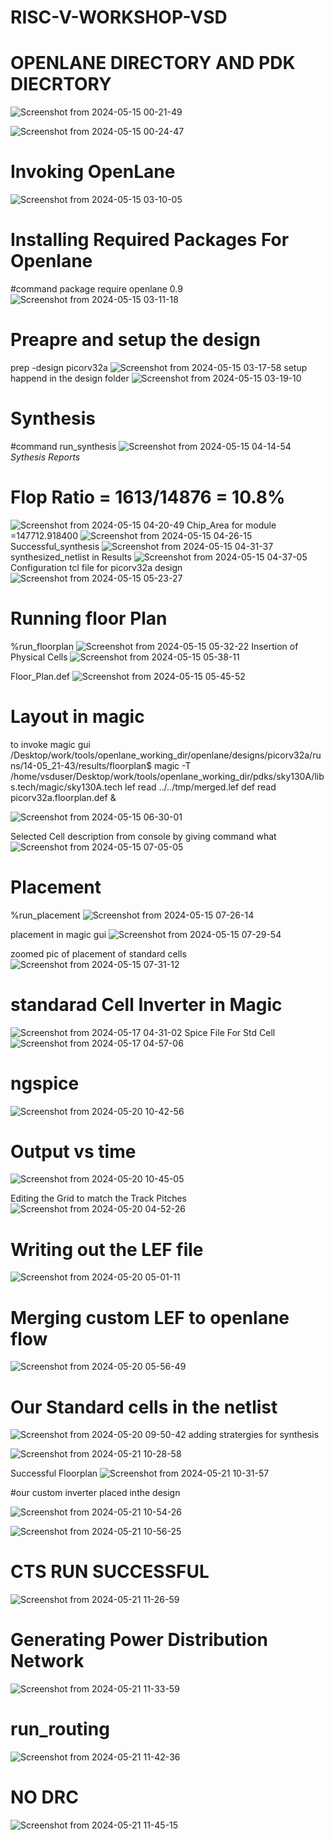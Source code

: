 # RISC-V-WORKSHOP-VSD
# OPENLANE DIRECTORY AND PDK DIECRTORY
![Screenshot from 2024-05-15 00-21-49](https://github.com/sumanthdasari97/RISC-V-WORKSHOP-VSD/assets/161044842/e1161ee2-5cc8-4398-b43e-aed0de3ba4cc)

![Screenshot from 2024-05-15 00-24-47](https://github.com/sumanthdasari97/RISC-V-WORKSHOP-VSD/assets/161044842/5e88de70-0575-4ca4-b9c9-18cf727ecd54)
# Invoking OpenLane 
![Screenshot from 2024-05-15 03-10-05](https://github.com/sumanthdasari97/RISC-V-WORKSHOP-VSD/assets/161044842/71796b9d-c6e2-4124-8f4a-1bce4f1e90f6)
# Installing Required Packages For Openlane
#command package require openlane 0.9
![Screenshot from 2024-05-15 03-11-18](https://github.com/sumanthdasari97/RISC-V-WORKSHOP-VSD/assets/161044842/1dd4f888-b089-4764-8ab2-bcb1eb57fd2e)
# Preapre and setup the design 
prep -design picorv32a
![Screenshot from 2024-05-15 03-17-58](https://github.com/sumanthdasari97/RISC-V-WORKSHOP-VSD/assets/161044842/b5811317-5e79-4a84-84ca-40bedc7edb8e)
setup happend in the design folder 
![Screenshot from 2024-05-15 03-19-10](https://github.com/sumanthdasari97/RISC-V-WORKSHOP-VSD/assets/161044842/040c75e6-5253-48d3-b230-f8d6b7b760e7)
# **Synthesis**
#command run_synthesis
![Screenshot from 2024-05-15 04-14-54](https://github.com/sumanthdasari97/RISC-V-WORKSHOP-VSD/assets/161044842/4d435aa9-f8f3-4789-8d68-60c9471cac53)
_Sythesis Reports_
# Flop Ratio = 1613/14876 = 10.8%
![Screenshot from 2024-05-15 04-20-49](https://github.com/sumanthdasari97/RISC-V-WORKSHOP-VSD/assets/161044842/20deeb0f-c876-49a0-8dff-5645e5aca827)
Chip_Area for module =147712.918400
![Screenshot from 2024-05-15 04-26-15](https://github.com/sumanthdasari97/RISC-V-WORKSHOP-VSD/assets/161044842/ada3f937-9613-4633-a57e-6d96877c02ad)
Successful_synthesis
![Screenshot from 2024-05-15 04-31-37](https://github.com/sumanthdasari97/RISC-V-WORKSHOP-VSD/assets/161044842/17c2cdf2-0c8d-44cb-9a08-75cdcf248fe1)
synthesized_netlist  in Results
![Screenshot from 2024-05-15 04-37-05](https://github.com/sumanthdasari97/RISC-V-WORKSHOP-VSD/assets/161044842/1e97ee11-5482-4e47-8231-bf94c243c3ef)
Configuration tcl file for picorv32a design
![Screenshot from 2024-05-15 05-23-27](https://github.com/sumanthdasari97/RISC-V-WORKSHOP-VSD/assets/161044842/f11aa0b7-5278-48e7-be24-716fb6bb6f0c)

# **Running floor Plan**
  %run_floorplan
![Screenshot from 2024-05-15 05-32-22](https://github.com/sumanthdasari97/RISC-V-WORKSHOP-VSD/assets/161044842/5fd886ea-fb83-43e7-806e-d2ae84b1e372)
Insertion of Physical Cells
![Screenshot from 2024-05-15 05-38-11](https://github.com/sumanthdasari97/RISC-V-WORKSHOP-VSD/assets/161044842/59b9a186-2d85-408f-8a99-a4ff26f6ca69)

Floor_Plan.def 
![Screenshot from 2024-05-15 05-45-52](https://github.com/sumanthdasari97/RISC-V-WORKSHOP-VSD/assets/161044842/e7bd571e-99b9-426e-96ef-f3ecceb1111a)

# Layout in magic
to invoke magic gui 
/Desktop/work/tools/openlane_working_dir/openlane/designs/picorv32a/runs/14-05_21-43/results/floorplan$ magic -T /home/vsduser/Desktop/work/tools/openlane_working_dir/pdks/sky130A/libs.tech/magic/sky130A.tech lef read ../../tmp/merged.lef def read picorv32a.floorplan.def &

![Screenshot from 2024-05-15 06-30-01](https://github.com/sumanthdasari97/RISC-V-WORKSHOP-VSD/assets/161044842/4d042df5-30bd-4885-bfc4-ff275d66abed)

Selected Cell description from console by giving command what
![Screenshot from 2024-05-15 07-05-05](https://github.com/sumanthdasari97/RISC-V-WORKSHOP-VSD/assets/161044842/4670ecb6-855d-4dd1-859a-2a116a5e5282)

# Placement
%run_placement 
![Screenshot from 2024-05-15 07-26-14](https://github.com/sumanthdasari97/RISC-V-WORKSHOP-VSD/assets/161044842/2c412b8e-be94-4329-ad6c-bc27718a53c7)

placement in magic gui 
![Screenshot from 2024-05-15 07-29-54](https://github.com/sumanthdasari97/RISC-V-WORKSHOP-VSD/assets/161044842/4bdb2758-e911-4712-9705-a9ffa7d3f50f)

zoomed pic of placement of standard cells
![Screenshot from 2024-05-15 07-31-12](https://github.com/sumanthdasari97/RISC-V-WORKSHOP-VSD/assets/161044842/21ee9c48-c5c1-4bce-9154-2065a1959de0)

# standarad Cell Inverter in Magic 
![Screenshot from 2024-05-17 04-31-02](https://github.com/sumanthdasari97/RISC-V-WORKSHOP-VSD/assets/161044842/c9ce672e-c5a8-4914-910d-f0dc4fa5f99d)
 Spice File For Std Cell
 ![Screenshot from 2024-05-17 04-57-06](https://github.com/sumanthdasari97/RISC-V-WORKSHOP-VSD/assets/161044842/dc55bbd2-d85d-492e-9d80-6a93d825d6f0)
 # ngspice
![Screenshot from 2024-05-20 10-42-56](https://github.com/sumanthdasari97/RISC-V-WORKSHOP-VSD/assets/161044842/a9131ec6-3651-4714-9d8c-59afbc97aa09)
# Output vs time 
![Screenshot from 2024-05-20 10-45-05](https://github.com/sumanthdasari97/RISC-V-WORKSHOP-VSD/assets/161044842/7618088d-d727-41dc-93cb-ce2515624175)






Editing the Grid to match the Track Pitches 
![Screenshot from 2024-05-20 04-52-26](https://github.com/sumanthdasari97/RISC-V-WORKSHOP-VSD/assets/161044842/a1c75f40-452b-4258-8ead-7fff978aa666)

# Writing out the LEF file 
![Screenshot from 2024-05-20 05-01-11](https://github.com/sumanthdasari97/RISC-V-WORKSHOP-VSD/assets/161044842/f7302f52-393b-4021-9cc0-01ed896eaf60)

# Merging custom LEF to openlane flow
![Screenshot from 2024-05-20 05-56-49](https://github.com/sumanthdasari97/RISC-V-WORKSHOP-VSD/assets/161044842/250cd8bc-a2a1-4ff8-bad1-db7571765599)
# Our Standard cells in the netlist 
![Screenshot from 2024-05-20 09-50-42](https://github.com/sumanthdasari97/RISC-V-WORKSHOP-VSD/assets/161044842/9d458513-eac0-424b-9802-ef3f76ebec03)
adding stratergies for synthesis 

![Screenshot from 2024-05-21 10-28-58](https://github.com/sumanthdasari97/RISC-V-WORKSHOP-VSD/assets/161044842/b35d87ac-3d03-450c-a436-0959e4d62cd5)

Successful Floorplan
![Screenshot from 2024-05-21 10-31-57](https://github.com/sumanthdasari97/RISC-V-WORKSHOP-VSD/assets/161044842/0a7fbed4-a775-4b0d-b300-0b653a5f8689)

#our custom inverter placed inthe design

![Screenshot from 2024-05-21 10-54-26](https://github.com/sumanthdasari97/RISC-V-WORKSHOP-VSD/assets/161044842/89d7af8e-84e4-4f2d-9c3d-18338ee5ddb9)

![Screenshot from 2024-05-21 10-56-25](https://github.com/sumanthdasari97/RISC-V-WORKSHOP-VSD/assets/161044842/17f93ea8-b3c1-4f30-9486-69c1b9702884)

# CTS RUN SUCCESSFUL
![Screenshot from 2024-05-21 11-26-59](https://github.com/sumanthdasari97/RISC-V-WORKSHOP-VSD/assets/161044842/713e5c5d-fae8-4b0b-9ddd-f2f37497fe68)
# Generating Power Distribution Network
![Screenshot from 2024-05-21 11-33-59](https://github.com/sumanthdasari97/RISC-V-WORKSHOP-VSD/assets/161044842/95896064-4893-4221-9179-8f03116f72dc)

# run_routing
![Screenshot from 2024-05-21 11-42-36](https://github.com/sumanthdasari97/RISC-V-WORKSHOP-VSD/assets/161044842/b961ea6d-1643-401a-a90c-5dff33029a63)

# NO DRC
![Screenshot from 2024-05-21 11-45-15](https://github.com/sumanthdasari97/RISC-V-WORKSHOP-VSD/assets/161044842/606cdf62-6317-4f1f-9448-58e769898357)




























